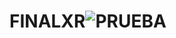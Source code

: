# FINALXR![PRUEBA](https://github.com/XavierMV1/FINALXR/assets/166731632/6b3dcd97-5987-4e48-aedf-85ed822913fe)

